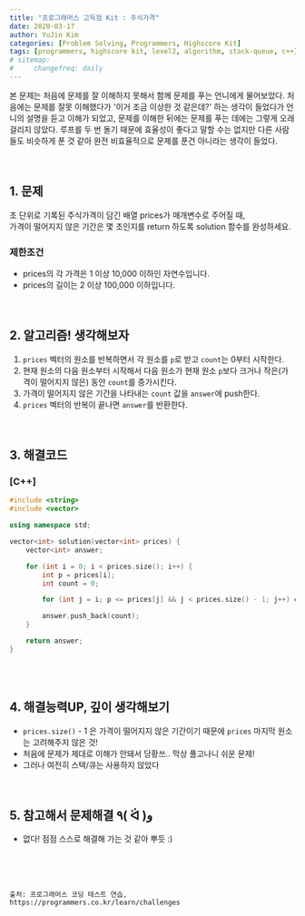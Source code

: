 ```yaml
---
title: "프로그래머스 고득점 Kit : 주식가격"
date: 2020-03-17
author: YuJin Kim
categories: [Problem Solving, Programmers, Highscore Kit]
tags: [programmers, highscore kit, level2, algorithm, stack-queue, c++]
# sitemap:
#     changefreq: daily
---
```


본 문제는 처음에 문제를 잘 이해하지 못해서 함께 문제를 푸는 언니에게 물어보았다. 처음에는 문제를 잘못 이해했다가 '이거 조금 이상한 것 같은데?' 하는 생각이 들었다가 언니의 설명을 듣고 이해가 되었고, 문제를 이해한 뒤에는 문제를 푸는 데에는 그렇게 오래 걸리지 않았다. 루프를 두 번 돌기 때문에 효율성이 좋다고 말할 수는 없지만 다른 사람들도 비슷하게 푼 것 같아 완전 비효율적으로 문제를 푼건 아니라는 생각이 들었다.  
<br/>
<br/>

## 1. 문제

초 단위로 기록된 주식가격이 담긴 배열 prices가 매개변수로 주어질 때,  
가격이 떨어지지 않은 기간은 몇 초인지를 return 하도록 solution 함수를 완성하세요.

### 제한조건

- prices의 각 가격은 1 이상 10,000 이하인 자연수입니다.
- prices의 길이는 2 이상 100,000 이하입니다.
  <br/><br/><br/>

## 2. 알고리즘! 생각해보자

1. `prices` 벡터의 원소를 반복하면서 각 원소를 `p`로 받고 `count`는 0부터 시작한다.
2. 현재 원소의 다음 원소부터 시작해서 다음 원소가 현재 원소 `p`보다 크거나 작은(가격이 떨어지지 않은) 동안 `count`를 증가시킨다.
3. 가격이 떨어지지 않은 기간을 나타내는 `count` 값을 `answer`에 push한다.
4. `prices` 벡터의 반복이 끝나면 `answer`를 반환한다.  
   <br/><br/>

## 3. 해결코드

### [C++]

```c++
#include <string>
#include <vector>

using namespace std;

vector<int> solution(vector<int> prices) {
    vector<int> answer;

    for (int i = 0; i < prices.size(); i++) {
        int p = prices[i];
        int count = 0;

        for (int j = i; p <= prices[j] && j < prices.size() - 1; j++) count ++;

        answer.push_back(count);
    }

    return answer;
}
```

<br/><br/>

## 4. 해결능력UP, 깊이 생각해보기

- `prices.size()` - 1 은 가격이 떨어지지 않은 기간이기 때문에 `prices` 마지막 원소는 고려해주지 않은 것!
- 처음에 문제가 제대로 이해가 안돼서 당황쓰.. 막상 풀고나니 쉬운 문제!
- 그러나 여전히 스택/큐는 사용하지 않았다
  <br/><br/><br/>

## 5. 참고해서 문제해결 ٩( ᐛ )و

- 없다! 점점 스스로 해결해 가는 것 같아 뿌듯 :)

<br/><br/><br/>

```
출처: 프로그래머스 코딩 테스트 연습, https://programmers.co.kr/learn/challenges
```
